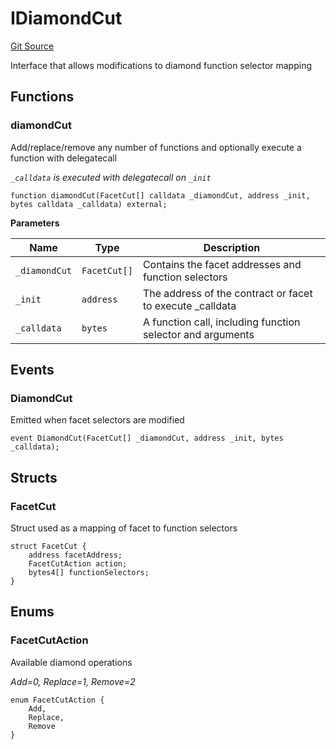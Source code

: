 # IDiamondCut
[Git Source](https://github.com/ubiquity/ubiquity-dollar/blob/40df6b48aeb8f52a1ca16fc758a5459764bee6c2/src/dollar/interfaces/IDiamondCut.sol)

Interface that allows modifications to diamond function selector mapping


## Functions
### diamondCut

Add/replace/remove any number of functions and optionally execute a function with delegatecall

*`_calldata` is executed with delegatecall on `_init`*


```solidity
function diamondCut(FacetCut[] calldata _diamondCut, address _init, bytes calldata _calldata) external;
```
**Parameters**

|Name|Type|Description|
|----|----|-----------|
|`_diamondCut`|`FacetCut[]`|Contains the facet addresses and function selectors|
|`_init`|`address`|The address of the contract or facet to execute _calldata|
|`_calldata`|`bytes`|A function call, including function selector and arguments|


## Events
### DiamondCut
Emitted when facet selectors are modified


```solidity
event DiamondCut(FacetCut[] _diamondCut, address _init, bytes _calldata);
```

## Structs
### FacetCut
Struct used as a mapping of facet to function selectors


```solidity
struct FacetCut {
    address facetAddress;
    FacetCutAction action;
    bytes4[] functionSelectors;
}
```

## Enums
### FacetCutAction
Available diamond operations

*Add=0, Replace=1, Remove=2*


```solidity
enum FacetCutAction {
    Add,
    Replace,
    Remove
}
```

